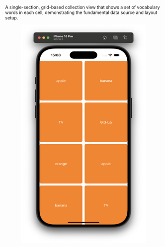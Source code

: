 
A single-section, grid-based collection view that shows a set of vocabulary words in each cell, demonstrating the fundamental data source and layout setup.

<p align="center">
<img src="Screens/1.png" alt="Screenshot" width="400" height="700"/>
</p>
